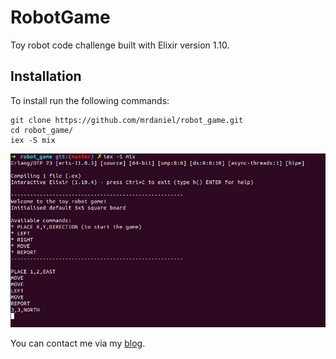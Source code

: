 # RobotGame

Toy robot code challenge built with Elixir version 1.10.

## Installation

To install run the following commands:

```
git clone https://github.com/mrdaniel/robot_game.git
cd robot_game/
iex -S mix
```

![screenshot](https://raw.githubusercontent.com/mrdaniel/robot_game/master/console_image.png)

You can contact me via my [blog](https://danielwachtel.com/).